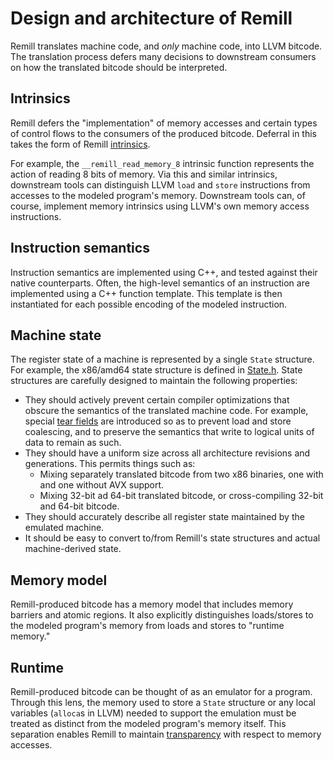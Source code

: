 # Design and architecture of Remill

Remill translates machine code, and *only* machine code, into LLVM bitcode. The translation process defers many decisions to downstream consumers on how the translated bitcode should be interpreted.

## Intrinsics

Remill defers the "implementation" of memory accesses and certain types of control flows to the consumers of the produced bitcode. Deferral in this takes the form of Remill [intrinsics](/include/remill/Arch/Runtime/Intrinsics.h).

For example, the `__remill_read_memory_8` intrinsic function represents the action of reading 8 bits of memory. Via this and similar intrinsics, downstream tools can distinguish LLVM `load` and `store` instructions from accesses to the modeled program's memory. Downstream tools can, of course, implement memory intrinsics using LLVM's own memory access instructions.

## Instruction semantics

Instruction semantics are implemented using C++, and tested against their native counterparts. Often, the high-level semantics of an instruction are implemented using a C++ function template. This template is then instantiated for each possible encoding of the modeled instruction.

## Machine state

The register state of a machine is represented by a single `State` structure. For example, the x86/amd64 state structure is defined in [State.h](/include/remill/Arch/X86/Runtime/State.h). State structures are carefully designed to maintain the following properties:

- They should actively prevent certain compiler optimizations that obscure the semantics of the translated machine code. For example, special [tear fields](https://github.com/lifting-bits/remill/blob/a6abbb818c3c523dfb806cf4e8a0211f3a8d56e4/include/remill/Arch/X86/Runtime/State.h#L698) are introduced so as to prevent load and store coalescing, and to preserve the semantics that write to logical units of data to remain as such.
- They should have a uniform size across all architecture revisions and generations. This permits things such as:
     - Mixing separately translated bitcode from two x86 binaries, one with and
         one without AVX support.
     - Mixing 32-bit ad 64-bit translated bitcode, or cross-compiling 32-bit and
         64-bit bitcode.
- They should accurately describe all register state maintained by the emulated machine.
- It should be easy to convert to/from Remill's state structures and actual machine-derived state.

## Memory model

Remill-produced bitcode has a memory model that includes memory barriers and atomic regions. It also explicitly distinguishes loads/stores to the modeled program's memory from loads and stores to "runtime memory."

## Runtime

Remill-produced bitcode can be thought of as an emulator for a program. Through this lens, the memory used to store a `State` structure or any local variables (`alloca`s in LLVM) needed to support the emulation must be treated as distinct from the modeled program's memory itself. This separation enables Remill to maintain [transparency](http://www.burningcutlery.com/derek/docs/transparency-VEE12.pdf) with respect to memory accesses.
